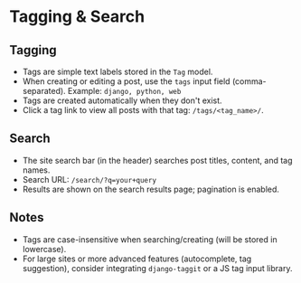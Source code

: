 # Tagging & Search

## Tagging
- Tags are simple text labels stored in the `Tag` model.
- When creating or editing a post, use the `tags` input field (comma-separated).
  Example: `django, python, web`
- Tags are created automatically when they don't exist.
- Click a tag link to view all posts with that tag: `/tags/<tag_name>/`.

## Search
- The site search bar (in the header) searches post titles, content, and tag names.
- Search URL: `/search/?q=your+query`
- Results are shown on the search results page; pagination is enabled.

## Notes
- Tags are case-insensitive when searching/creating (will be stored in lowercase).
- For large sites or more advanced features (autocomplete, tag suggestion), consider integrating `django-taggit` or a JS tag input library.
